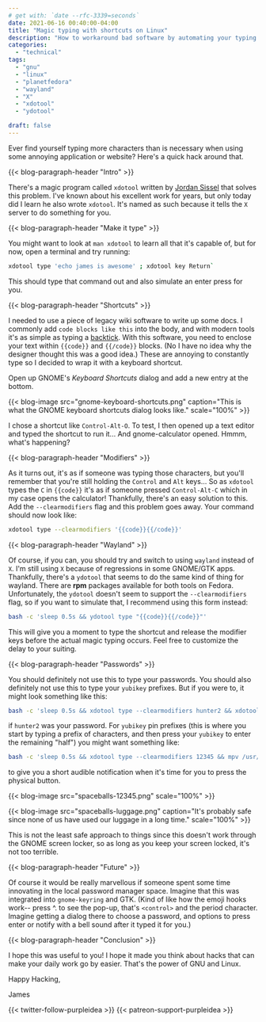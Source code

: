 ```yaml
---
# get with: `date --rfc-3339=seconds`
date: 2021-06-16 00:40:00-04:00
title: "Magic typing with shortcuts on Linux"
description: "How to workaround bad software by automating your typing."
categories:
  - "technical"
tags:
  - "gnu"
  - "linux"
  - "planetfedora"
  - "wayland"
  - "X"
  - "xdotool"
  - "ydotool"

draft: false
---
```


Ever find yourself typing more characters than is necessary when using some
annoying application or website? Here's a quick hack around that.

{{< blog-paragraph-header "Intro" >}}

There's a magic program called `xdotool` written by [Jordan Sissel](https://twitter.com/jordansissel/)
that solves this problem. I've known about his excellent work for years, but
only today did I learn he also wrote `xdotool`. It's named as such because it
tells the `X` server to do something for you.

{{< blog-paragraph-header "Make it type" >}}

You might want to look at `man xdotool` to learn all that it's capable of, but
for now, open a terminal and try running:

```bash
xdotool type 'echo james is awesome' ; xdotool key Return`
```

This should type that command out and also simulate an enter press for you.

{{< blog-paragraph-header "Shortcuts" >}}

I needed to use a piece of legacy wiki software to write up some docs. I
commonly add `code blocks like this` into the body, and with modern tools it's
as simple as typing a [backtick](https://en.wikipedia.org/wiki/Grave_accent).
With this software, you need to enclose your text within `{{code}}` and
`{{/code}}` blocks. (No I have no idea why the designer thought this was a good
idea.) These are annoying to constantly type so I decided to wrap it with a
keyboard shortcut.

Open up GNOME's _Keyboard Shortcuts_ dialog and add a new entry at the bottom.

{{< blog-image src="gnome-keyboard-shortcuts.png" caption="This is what the GNOME keyboard shortcuts dialog looks like." scale="100%" >}}

I chose a shortcut like `Control-Alt-O`. To test, I then opened up a text editor
and typed the shortcut to run it... And gnome-calculator opened. Hmmm, what's
happening?

{{< blog-paragraph-header "Modifiers" >}}

As it turns out, it's as if someone was typing those characters, but you'll
remember that you're still holding the `Control` and `Alt` keys... So as
`xdotool` types the `C` in `{{code}}` it's as if someone pressed
`Control-Alt-C` which in my case opens the calculator! Thankfully, there's an
easy solution to this. Add the `--clearmodifiers` flag and this problem goes
away. Your command should now look like:

```bash
xdotool type --clearmodifiers '{{code}}{{/code}}'
```

{{< blog-paragraph-header "Wayland" >}}

Of course, if you can, you should try and switch to using `wayland` instead of
`X`. I'm still using `X` because of regressions in some GNOME/GTK apps.
Thankfully, there's a `ydotool` that seems to do the same kind of thing for
wayland. There are **rpm** packages available for both tools on Fedora.
Unfortunately, the `ydotool` doesn't seem to support the `--clearmodifiers`
flag, so if you want to simulate that, I recommend using this form instead:

```bash
bash -c 'sleep 0.5s && ydotool type "{{code}}{{/code}}"'
```

This will give you a moment to type the shortcut and release the modifier keys
before the actual magic typing occurs. Feel free to customize the delay to your
suiting.

{{< blog-paragraph-header "Passwords" >}}

You should definitely not use this to type your passwords. You should also
definitely not use this to type your `yubikey` prefixes. But if you were to, it
might look something like this:

```bash
bash -c 'sleep 0.5s && xdotool type --clearmodifiers hunter2 && xdotool key --clearmodifiers Return'
```

if `hunter2` was your password. For `yubikey` pin prefixes (this is where you
start by typing a prefix of characters, and then press your `yubikey` to enter
the remaining "half") you might want something like:

```bash
bash -c 'sleep 0.5s && xdotool type --clearmodifiers 12345 && mpv /usr/share/sounds/gnome/default/alerts/sonar.ogg'
```

to give you a short audible notification when it's time for you to press the
physical button.

{{< blog-image src="spaceballs-12345.png" scale="100%" >}}

{{< blog-image src="spaceballs-luggage.png" caption="It's probably safe since none of us have used our luggage in a long time." scale="100%" >}}

This is not the least safe approach to things since this doesn't work through
the GNOME screen locker, so as long as you keep your screen locked, it's not too
terrible.

{{< blog-paragraph-header "Future" >}}

Of course it would be really marvellous if someone spent some time innovating in
the local password manager space. Imagine that this was integrated into
`gnome-keyring` and GTK. (Kind of like how the emoji hooks work-- press ^. to
see the pop-up, that's `<control>` and the period character. Imagine getting a
dialog there to choose a password, and options to press enter or notify with a
bell sound after it typed it for you.)

{{< blog-paragraph-header "Conclusion" >}}

I hope this was useful to you! I hope it made you think about hacks that can
make your daily work go by easier. That's the power of GNU and Linux.

Happy Hacking,

James

{{< twitter-follow-purpleidea >}}
{{< patreon-support-purpleidea >}}
